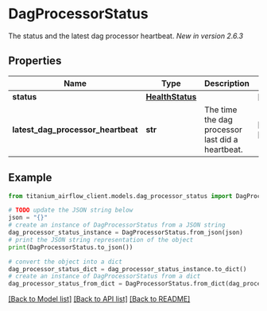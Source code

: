 # DagProcessorStatus

The status and the latest dag processor heartbeat.  *New in version 2.6.3* 

## Properties

Name | Type | Description | Notes
------------ | ------------- | ------------- | -------------
**status** | [**HealthStatus**](HealthStatus.md) |  | [optional] 
**latest_dag_processor_heartbeat** | **str** | The time the dag processor last did a heartbeat. | [optional] [readonly] 

## Example

```python
from titanium_airflow_client.models.dag_processor_status import DagProcessorStatus

# TODO update the JSON string below
json = "{}"
# create an instance of DagProcessorStatus from a JSON string
dag_processor_status_instance = DagProcessorStatus.from_json(json)
# print the JSON string representation of the object
print(DagProcessorStatus.to_json())

# convert the object into a dict
dag_processor_status_dict = dag_processor_status_instance.to_dict()
# create an instance of DagProcessorStatus from a dict
dag_processor_status_from_dict = DagProcessorStatus.from_dict(dag_processor_status_dict)
```
[[Back to Model list]](../README.md#documentation-for-models) [[Back to API list]](../README.md#documentation-for-api-endpoints) [[Back to README]](../README.md)


